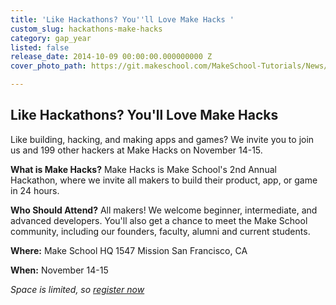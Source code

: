```yaml
---
title: 'Like Hackathons? You''ll Love Make Hacks '
custom_slug: hackathons-make-hacks
category: gap_year
listed: false
release_date: 2014-10-09 00:00:00.000000000 Z
cover_photo_path: https://git.makeschool.com/MakeSchool-Tutorials/News/210b59dac345f9486a578d8b3ab0ba9e926a3b08//6f9b54e7-cbc0-406a-aa1b-36db36c177bc/cover_photo.jpeg

---
```

Like Hackathons? You'll Love Make Hacks 
---------------------------------------------------------------------
Like building, hacking, and making apps and games? We invite you to join us and 199 other hackers at Make Hacks on November 14-15.

**What is Make Hacks?** 
Make Hacks is Make School's 2nd Annual Hackathon, where we invite all makers to build their product, app, or game in 24 hours. 

**Who Should Attend?** 
All makers! We welcome beginner, intermediate, and advanced developers. You'll also get a chance to meet the Make School community, including our founders, faculty, alumni and current students.

**Where:**
Make School HQ
1547 Mission
San Francisco, CA 

**When:**
November 14-15

*Space is limited, so [register now](https://www.makeschool.com/hackathon#register)*